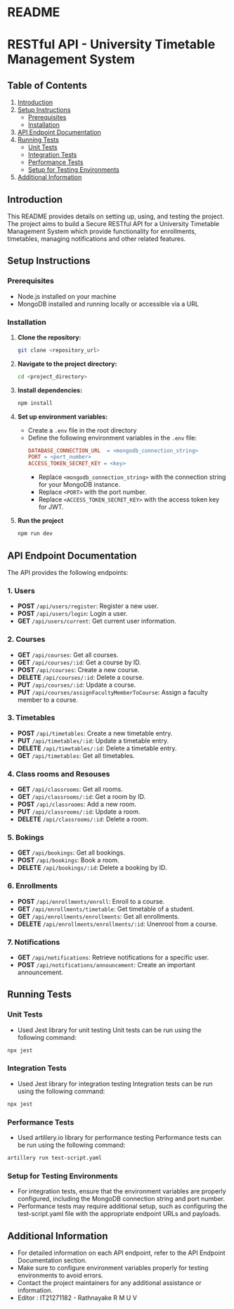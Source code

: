 # README
# RESTful API - University Timetable Management System

## Table of Contents
1. [Introduction](#introduction)
2. [Setup Instructions](#setup-instructions)
    - [Prerequisites](#prerequisites)
    - [Installation](#installation)
3. [API Endpoint Documentation](#api-endpoint-documentation)
4. [Running Tests](#running-tests)
    - [Unit Tests](#unit-tests)
    - [Integration Tests](#integration-tests)
    - [Performance Tests](#performance-tests)
    - [Setup for Testing Environments](#test-env)
5. [Additional Information](#additional-information)

## Introduction <a name="introduction"></a>
This README provides details on setting up, using, and testing the project. The project aims to build a Secure RESTful API for a University Timetable Management System which provide functionality for enrollments, timetables, managing notifications and other related features.

## Setup Instructions <a name="setup-instructions"></a>
### Prerequisites
- Node.js installed on your machine
- MongoDB installed and running locally or accessible via a URL

### Installation
1. **Clone the repository:**
    ```bash
    git clone <repository_url>
    ```
2. **Navigate to the project directory:**
    ```bash
    cd <project_directory>
    ```
3. **Install dependencies:**
    ```bash
    npm install
    ```
4. **Set up environment variables:**
    - Create a `.env` file in the root directory
    - Define the following environment variables in the `.env` file:
        ```makefile
        DATABASE_CONNECTION_URL  = <mongodb_connection_string>
        PORT = <port_number>
        ACCESS_TOKEN_SECRET_KEY = <key>
        ```
        - Replace `<mongodb_connection_string>`  with the connection string for your MongoDB instance.
        - Replace `<PORT>` with the port number. 
        - Replace `<ACCESS_TOKEN_SECRET_KEY>`  with the access token key for JWT.

5. **Run the project**
    ```bash
    npm run dev
    ```

## API Endpoint Documentation <a name="api-endpoint-documentation"></a>
The API provides the following endpoints:

### 1. Users
- **POST** `/api/users/register`: Register a new user.
- **POST** `/api/users/login`: Login a user.
- **GET** `/api/users/current`: Get current user information.

### 2. Courses
- **GET** `/api/courses`: Get all courses.
- **GET** `/api/courses/:id`: Get a course by ID.
- **POST** `/api/courses`: Create a new course.
- **DELETE** `/api/courses/:id`: Delete a course.
- **PUT** `/api/courses/:id`: Update a course.
- **PUT** `/api/courses/assignFacultyMemberToCourse`: Assign a faculty member to a course.

### 3. Timetables
- **POST** `/api/timetables`: Create a new timetable entry.
- **PUT** `/api/timetables/:id`: Update a timetable entry.
- **DELETE** `/api/timetables/:id`: Delete a timetable entry.
- **GET** `/api/timetables`: Get all timetables.

### 4. Class rooms and Resouses 
- **GET** `/api/classrooms`: Get all rooms.
- **GET** `/api/classrooms/:id`: Get a room by ID.
- **POST** `/api/classrooms`: Add a new room.
- **PUT** `/api/classrooms/:id`: Update a room.
- **DELETE** `/api/classrooms/:id`: Delete a room.

### 5. Bokings
- **GET** `/api/bookings`: Get all bookings.
- **POST** `/api/bookings`: Book a room.
- **DELETE** `/api/bookings/:id`: Delete a booking by ID.

### 6. Enrollments
- **POST** `/api/enrollments/enroll`: Enroll to a course.
- **GET** `/api/enrollments/timetable`: Get timetable of a student.
- **GET** `/api/enrollments/enrollments`: Get all enrollments.
- **DELETE** `/api/enrollments/enrollments/:id`: Unenrool from a course.

### 7. Notifications
- **GET** `/api/notifications`: Retrieve notifications for a specific user.
- **POST** `/api/notifications/announcement`: Create an important announcement.

## Running Tests <a name="running-tests"></a>
### Unit Tests <a name="unit-tests"></a>
- Used Jest library for unit testing
Unit tests can be run using the following command:
```bash
npx jest
```

### Integration Tests <a name="integration-tests"></a>
- Used Jest library for integration testing
Integration tests can be run using the following command:
```bash
npx jest
```
### Performance Tests <a name="performance-tests"></a>
- Used  artillery.io library for performance testing
Performance tests can be run using the following command:
```bash
artillery run test-script.yaml
```

### Setup for Testing Environments<a name="test-env"></a>
- For integration tests, ensure that the environment variables are properly configured, including the MongoDB connection string and port number.
- Performance tests may require additional setup, such as configuring the test-script.yaml file with the appropriate endpoint URLs and payloads.



## Additional Information <a name="additional-information"></a>
- For detailed information on each API endpoint, refer to the API Endpoint Documentation section.
- Make sure to configure environment variables properly for testing environments to avoid errors.
- Contact the project maintainers for any additional assistance or information.
- Editor : IT21271182 - Rathnayake R M U V 